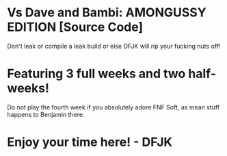 # Vs Dave and Bambi: AMONGUSSY EDITION [Source Code]

Don't leak or compile a leak build or else DFJK will rip your fucking nuts off!

# Featuring 3 full weeks and two half-weeks!

Do not play the fourth week if you absolutely adore FNF Soft, as mean stuff happens to Benjamin there.

# Enjoy your time here! - DFJK
